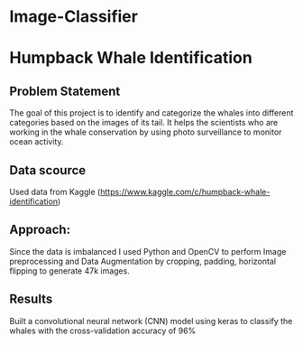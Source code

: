 # Image-Classifier

# Humpback Whale Identification
## Problem Statement
The goal of this project is to identify and categorize the whales into different categories based on the images of its tail. It helps the scientists who are working in the whale conservation by using photo surveillance to monitor ocean activity.

## Data scource
Used data from Kaggle (https://www.kaggle.com/c/humpback-whale-identification)

## Approach:
Since the data is imbalanced I used Python and OpenCV to perform Image preprocessing and Data Augmentation by cropping, padding, horizontal flipping to generate 47k images. 

## Results
Built a convolutional neural network (CNN) model using keras to classify the whales with the cross-validation accuracy of 96%

